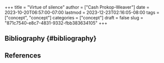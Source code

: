 +++
title = "Virtue of silence"
author = ["Cash Prokop-Weaver"]
date = 2023-10-20T06:57:00-07:00
lastmod = 2023-12-23T02:16:05-08:00
tags = ["concept", "concept"]
categories = ["concept"]
draft = false
slug = "871c7540-e8c7-4831-9332-fbb383634105"
+++

## Bibliography {#bibliography}

## References

<style>.csl-entry{text-indent: -1.5em; margin-left: 1.5em;}</style><div class="csl-bib-body">
</div>
